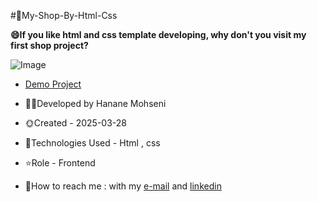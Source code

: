 #💜My-Shop-By-Html-Css

**😄If you like html and css template developing, why don't you visit my first shop project?**

![Image](https://github.com/user-attachments/assets/9ceb4922-8447-4da6-a6ae-e18327c4f391)

- [Demo Project]( https://hananemohseny.github.io/my-shop/)

- 🙋‍♀️Developed by Hanane Mohseni

- 🌞Created - 2025-03-28

- 🔮Technologies Used - Html , css

- ⭐Role - Frontend

- 🌌How to reach me : with my [e-mail](hananehmohseny84@gmail.com) and [linkedin](https://linkedin.com/in/hanane-mohseni-38033134a)

